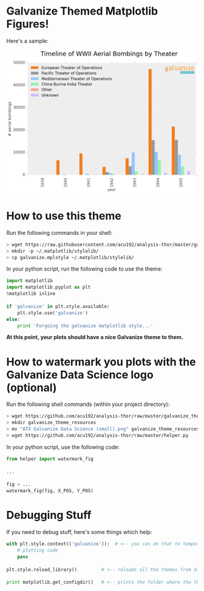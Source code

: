 # Galvanize Themed Matplotlib Figures!

Here's a sample:

![](sample_of_theme.png)

# How to use this theme

Run the following commands in your shell:
```bash
> wget https://raw.githubusercontent.com/acu192/analysis-thor/master/galvanize_theme_resources/galvanize.mplstyle
> mkdir -p ~/.matplotlib/stylelib/
> cp galvanize.mplstyle ~/.matplotlib/stylelib/
```

In your python script, run the following code to use the theme:

```python
import matplotlib
import matplotlib.pyplot as plt
%matplotlib inline

if 'galvanize' in plt.style.available:
    plt.style.use('galvanize')
else:
    print 'Forgoing the galvanize matplotlib style...'
```

**At this point, your plots should have a nice Galvanize theme to them.**

# How to watermark you plots with the Galvanize Data Science logo (optional)

Run the following shell commands (within your project directory):
```bash
> wget https://github.com/acu192/analysis-thor/raw/master/galvanize_theme_resources/ATX%20Galvanize%20Data%20Science%20(small).png
> mkdir galvanize_theme_resources
> mv "ATX Galvanize Data Science (small).png" galvanize_theme_resources
> wget https://github.com/acu192/analysis-thor/raw/master/helper.py
```

In your python script, use the following code:
```python
from helper import watermark_fig

...

fig = ...
watermark_fig(fig, X_POS, Y_POS)
```

# Debugging Stuff

If you need to debug stuff, here's some things which help:
```python
with plt.style.context(('galvanize')):  # <-- you can do that to temporarily use a style
    # plotting code
    pass

plt.style.reload_library()         # <-- reloads all the themes from disk

print matplotlib.get_configdir()   # <-- prints the folder where the themes are stored
```

